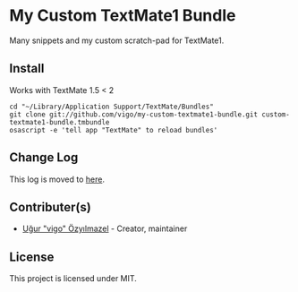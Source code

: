 # My Custom TextMate1 Bundle

Many snippets and my custom scratch-pad for TextMate1.

## Install

Works with TextMate 1.5 < 2

    cd "~/Library/Application Support/TextMate/Bundles"
    git clone git://github.com/vigo/my-custom-textmate1-bundle.git custom-textmate1-bundle.tmbundle
    osascript -e 'tell app "TextMate" to reload bundles'

## Change Log

This log is moved to [here](CHANGELOG.md).

## Contributer(s)

* [Uğur "vigo" Özyılmazel][01] - Creator, maintainer

## License

This project is licensed under MIT.

[01]: http://ugur.ozyilmazel.com "Official Homepage"
